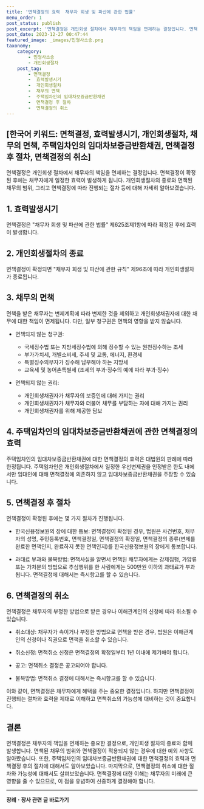 ```yaml
---
title: '면책결정의 효력  채무자 회생 및 파산에 관한 법률'
menu_order: 1
post_status: publish
post_excerpt: '면책결정은 개인회생 절차에서 채무자의 책임을 면제하는 결정입니다. 면책결정이 확정된 후에는 채무자에게 일정한 효력이 발생하게 됩니다. 개인회생절차의 종료와 면책된 채무의 범위, 그리고 면책결정에 따라 진행되는 절차 등에 대해 자세히 알아보겠습니다.'
post_date: 2023-12-27 00:47:44
featured_image: _images/민형사소송.png
taxonomy:
    category:
        - 민형사소송
        - 개인회생절차
    post_tag:
        - 면책결정
        -  효력발생시기
        -  개인회생절차
        -  채무의 면책
        -  주택임차인의 임대차보증금반환채권
        -  면책결정 후 절차
        -  면책결정의 취소
---
```



## [한국어 키워드: 면책결정, 효력발생시기, 개인회생절차, 채무의 면책, 주택임차인의 임대차보증금반환채권, 면책결정 후 절차, 면책결정의 취소]

면책결정은 개인회생 절차에서 채무자의 책임을 면제하는 결정입니다. 면책결정이 확정된 후에는 채무자에게 일정한 효력이 발생하게 됩니다. 개인회생절차의 종료와 면책된 채무의 범위, 그리고 면책결정에 따라 진행되는 절차 등에 대해 자세히 알아보겠습니다.

## 1. 효력발생시기
면책결정은 "채무자 회생 및 파산에 관한 법률" 제625조제1항에 따라 확정된 후에 효력이 발생합니다.

## 2. 개인회생절차의 종료
면책결정이 확정되면 "채무자 회생 및 파산에 관한 규칙" 제96조에 따라 개인회생절차가 종료됩니다.

## 3. 채무의 면책
면책을 받은 채무자는 변제계획에 따라 변제한 것을 제외하고 개인회생채권자에 대한 채무에 대한 책임이 면제됩니다. 다만, 일부 청구권은 면책의 영향을 받지 않습니다.

- 면책되지 않는 청구권:
  - 국세징수법 또는 지방세징수법에 의해 징수할 수 있는 원천징수하는 조세
  - 부가가치세, 개별소비세, 주세 및 교통, 에너지, 환경세
  - 특별징수의무자가 징수해 납부해야 하는 지방세
  - 교육세 및 농어촌특별세 (조세의 부과·징수의 예에 따라 부과·징수)

- 면책되지 않는 권리:
  - 개인회생채권자가 채무자의 보증인에 대해 가지는 권리
  - 개인회생채권자가 채무자와 더불어 채무를 부담하는 자에 대해 가지는 권리
  - 개인회생채권자를 위해 제공한 담보

## 4. 주택임차인의 임대차보증금반환채권에 관한 면책결정의 효력
주택임차인의 임대차보증금반환채권에 대한 면책결정의 효력은 대법원의 판례에 따라 한정됩니다. 주택임차인은 개인회생절차에서 일정한 우선변제권을 인정받은 한도 내에서만 임대인에 대해 면책결정에 의존하지 않고 임대차보증금반환채권을 주장할 수 있습니다.

## 5. 면책결정 후 절차
면책결정이 확정된 후에는 몇 가지 절차가 진행됩니다.

- 한국신용정보원의 장에 대한 통보: 면책결정이 확정된 경우, 법원은 사건번호, 채무자의 성명, 주민등록번호, 면책결정일, 면책결정의 확정일, 면책결정의 종류(변제를 완료한 면책인지, 완료하지 못한 면책인지)를 한국신용정보원의 장에게 통보합니다.

- 과태료 부과와 불복방법: 면책사실을 알면서 면책된 채무자에게는 강제집행, 가압류 또는 가처분의 방법으로 추심행위를 한 사람에게는 500만원 이하의 과태료가 부과됩니다. 면책결정에 대해서는 즉시항고를 할 수 있습니다.

## 6. 면책결정의 취소
면책결정은 채무자의 부정한 방법으로 받은 경우나 이해관계인의 신청에 따라 취소될 수 있습니다.

- 취소대상: 채무자가 속이거나 부정한 방법으로 면책을 받은 경우, 법원은 이해관계인의 신청이나 직권으로 면책을 취소할 수 있습니다.

- 취소신청: 면책취소 신청은 면책결정의 확정일부터 1년 이내에 제기해야 합니다.

- 공고: 면책취소 결정은 공고되어야 합니다.

- 불복방법: 면책취소 결정에 대해서는 즉시항고를 할 수 있습니다.

이와 같이, 면책결정은 채무자에게 혜택을 주는 중요한 결정입니다. 하지만 면책결정이 진행되는 절차와 효력을 제대로 이해하고 면책취소의 가능성에 대비하는 것이 중요합니다.

## 결론
면책결정은 채무자의 책임을 면제하는 중요한 결정으로, 개인회생 절차의 종료와 함께 발생합니다. 면책된 채무의 범위와 면책결정이 적용되지 않는 경우에 대한 예외 사항도 알아봤습니다. 또한, 주택임차인의 임대차보증금반환채권에 대한 면책결정의 효력과 면책결정 후의 절차에 대해서도 알아보았습니다. 마지막으로, 면책결정의 취소에 대한 절차와 가능성에 대해서도 살펴보았습니다. 면책결정에 대한 이해는 채무자의 미래에 큰 영향을 줄 수 있으므로, 이 점을 유념하여 신중하게 결정해야 합니다.
<!-- wp:separator -->
<hr class="wp-block-separator has-alpha-channel-opacity"/>
<!-- /wp:separator -->

<!-- wp:group {"backgroundColor":"base","layout":{"type":"constrained"}} -->
<div class="wp-block-group has-base-background-color has-background"><!-- wp:paragraph {"align":"center","fontSize":"medium"} -->
<p class="has-text-align-center has-large-font-size"><strong>장례ㆍ장사 관련 글 바로가기</strong></p>
<!-- /wp:paragraph -->


<!-- wp:latest-posts
{"categories":[{"id":1553,"count":19,"description":"","link":"https://uknowlaw.com/category/%ec%9e%a5%eb%a1%80%e3%86%8d%ec%9e%a5%ec%82%ac/","name":"장례ㆍ장사","slug":"장례ㆍ장사","taxonomy":"category","parent":0,"meta":[],"_links":{"self":[{"href":"https://uknowlaw.com/wp-json/wp/v2/categories/1553"}],"collection":[{"href":"https://uknowlaw.com/wp-json/wp/v2/categories"}],"about":[{"href":"https://uknowlaw.com/wp-json/wp/v2/taxonomies/category"}],"wp:post_type":[{"href":"https://uknowlaw.com/wp-json/wp/v2/posts?categories=1553"}],"curies":[{"name":"wp","href":"https://api.w.org/{rel}","templated":true}]}}],"postsToShow":100,"excerptLength":28,"postLayout":"grid","columns":2,"featuredImageAlign":"left","featuredImageSizeSlug":"large","fontSize":"small"} /--></div>
<!-- /wp:group -->